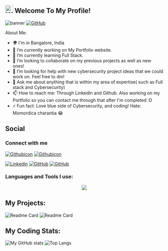 ## <img src="https://raw.githubusercontent.com/Tarikul-Islam-Anik/Animated-Fluent-Emojis/master/Emojis/Hand%20gestures/Waving%20Hand.png" alt="Waving Hand" width="25" height="25"> Welcome To My Profile!

![banner](https://github.com/user-attachments/assets/f98781e6-ce7a-4768-92da-b211c9e76b70)
[![GitHub](https://badgen.net/badge/icon/github?icon=github&label)](https://github.com/JJ-hacks/)

About Me:
- 🌍 I'm in Bangalore, India
- 🔭 I’m currently working on My Portfolio website.
- 🌱 I’m currently learning Full Stack.
- 🤝 I’m looking to collaborate on my previous projects as well as new ones!
- 🤔 I’m looking for help with new cybersecurity project ideas that we could work on. Feel free to dm!
- 💬 Ask me about anything that is within my area of expertise( such as Full stack and Cybersecurity)
- 📫 How to reach me: Through LinkedIn and Github. Also working on my Portfolio so you can contact me through that after I'm completed :D
- ⚡ Fun fact: Love blue side of Cybersecurity, and coding! Hate: Momordica charantia 😂

## Social
<p align="left">
  
### Connect with me

<!--<a href="https://www.linkedin.com/in/joed-j/" target="_blank">
  <img align="center" src="https://github.com/devicons/devicon/blob/master/icons/linkedin/linkedin-original.svg" alt="LinkedIn" height="30" width="40">
</a>
<a href="https://github.com/JJ-hacks/" target="_blank">
  <img align="center" src="https://github.com/devicons/devicon/blob/master/icons/github/github-original-wordmark.svg" alt="Github" height="30" width="40">
</a>-->

[![Githubicon](https://skillicons.dev/icons?i=linkedin)](https://in.linkedin.com/in/joed-j)
[![Githubicon](https://skillicons.dev/icons?i=github)](https://github.com/JJ-hacks)
<br>

[![LinkedIn](https://img.shields.io/badge/LinkedIn-Profile-blue)](https://in.linkedin.com/in/joed-j)
[![GitHub](https://img.shields.io/badge/GitHub-Profile-red)](https:////github.com/JJ-hacks)
[![GitHub](https://img.shields.io/badge/Follow%20me%20for%20updates!-8A2BE2)](https:////github.com/JJ-hacks)
<!--[![GitHub followers](https://img.shields.io/github/followers/Naereen.svg?style=social&label=Follow&maxAge=0)](https://github.com/JJ-hacks?tab=followers)
</p>-->

<h3 align="left">Languages and Tools I use:</h3>
  <p align="center">
  <a href="https://skillicons.dev">
    <img src="https://skillicons.dev/icons?i=c,py,html,css,js,react,nodejs,npm,java,arduino,kotlin,mongodb,git,github,atom,vscode,linux,kali,windows,&perline=5" />
  </a>
</p>
<!--[![My Skills](https://skillicons.dev/icons?i=c,py,html,css,js,react,nodejs,npm,java,arduino,kotlin,mongodb,git,github,atom,vscode,linux,kali,windows,&perline=4)](https://skillicons.dev)

<!--<p align="left"> 
<!--C programming-
<a href="https://www.cprogramming.com/" target="_blank"> <img src="https://github.com/devicons/devicon/blob/master/icons/c/c-original.svg" alt="c" width="40" height="40"/> </a> 
<!--python icon-
<a href="https://www.python.org" target="_blank"> <img src="https://github.com/devicons/devicon/blob/master/icons/python/python-plain.svg" alt="python" width="40" height="40"/> </a> 
<!--Java icon--
<a href="https://www.w3schools.com/java/default.asp" target="_blank"> <img src="https://github.com/devicons/devicon/blob/master/icons/java/java-original-wordmark.svg" alt="python" width="40" height="40"/> </a>
<!--HTML icon--
<a href="https://www.w3.org/html/" target="_blank"> <img src="https://github.com/devicons/devicon/blob/master/icons/html5/html5-plain-wordmark.svg" alt="html5" width="40" height="40"/> </a> 
<!--CSS icon--
<a href="https://www.w3schools.com/css/" target="_blank"> <img src="https://github.com/devicons/devicon/blob/master/icons/css3/css3-plain-wordmark.svg" alt="css3" width="40" height="40"/> </a> 
<!--JS icon--
<a href="https://www.w3schools.com/js/" target="_blank"> <img src="https://github.com/devicons/devicon/blob/master/icons/javascript/javascript-original.svg" alt="css3" width="40" height="40"/> </a>
<!--ReactJS icon--
<a href="https://www.w3schools.com/react/" target="_blank"> <img src="https://github.com/devicons/devicon/blob/master/icons/react/react-original-wordmark.svg" alt="python" width="40" height="40"/> </a>
<!--Linux OS--
<a href="https://www.linux.org/" target="_blank"> <img src="https://github.com/devicons/devicon/blob/master/icons/linux/linux-original.svg" alt="linux" width="40" height="40"/> </a> 
<!--VS Code icon--
<a href="https://code.visualstudio.com/" target="_blank"> <img src="https://github.com/devicons/devicon/blob/master/icons/vscode/vscode-original-wordmark.svg" alt="linux" width="40" height="40"/> </a> -->

## My Projects:
  ![Readme Card](https://github-readme-stats.vercel.app/api/pin/?username=JJ-hacks&repo=College-University-Management-System&show_owner&theme=ambient_gradient&border_color=FF0000)
  ![Readme Card](https://github-readme-stats.vercel.app/api/pin/?username=JJ-hacks&repo=Cognifyz-Internship-WebDev&show_owner&theme=ambient_gradient&border_color=FF0000)
 
  ## My Coding Stats:
![My GitHub stats](https://github-readme-stats.vercel.app/api?username=JJ-hacks&show_icons=true&theme=blue-green&hide_rank=true)
![Top Langs](https://github-readme-stats.vercel.app/api/top-langs/?username=JJ-hacks&layout=donut&langs_count=8&theme=neon)

<!-- I'm still working on the gist, this is just a copypasta code for syntax usage, check the guides on how to use gist, ect!
[![Gist Card](https://github-readme-stats.vercel.app/api/gist?id=bbfce31e0217a3689c8d961a356cb10d)](https://gist.github.com/Yizack/bbfce31e0217a3689c8d961a356cb10d/)-->
